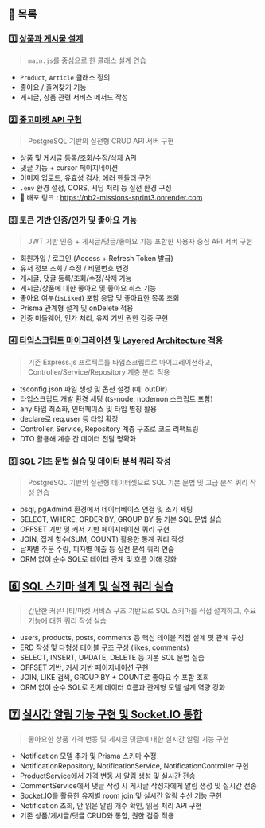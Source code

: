 ## 📁 목록

### 1️⃣ [상품과 게시물 설계](./01-product-article/README.md)
> `main.js`를 중심으로 한 클래스 설계 연습  
- `Product`, `Article` 클래스 정의  
- 좋아요 / 즐겨찾기 기능  
- 게시글, 상품 관련 서비스 메서드 작성

### 2️⃣ [중고마켓 API 구현](./02-secondHandMarket/README.md)
> PostgreSQL 기반의 실전형 CRUD API 서버 구현 
- 상품 및 게시글 등록/조회/수정/삭제 API  
- 댓글 기능 + cursor 페이지네이션  
- 이미지 업로드, 유효성 검사, 에러 핸들러 구현  
- `.env` 환경 설정, CORS, 시딩 처리 등 실전 환경 구성
- 🔗 배포 링크 : https://nb2-missions-sprint3.onrender.com

### 3️⃣ [토큰 기반 인증/인가 및 좋아요 기능](./03-secure-content-api/README.md)  
> JWT 기반 인증 + 게시글/댓글/좋아요 기능 포함한 사용자 중심 API 서버 구현  
- 회원가입 / 로그인 (Access + Refresh Token 발급)  
- 유저 정보 조회 / 수정 / 비밀번호 변경  
- 게시글, 댓글 등록/조회/수정/삭제 기능  
- 게시글/상품에 대한 좋아요 및 좋아요 취소 기능  
- 좋아요 여부(`isLiked`) 포함 응답 및 좋아요한 목록 조회  
- Prisma 관계형 설계 및 onDelete 적용  
- 인증 미들웨어, 인가 처리, 유저 기반 권한 검증 구현

### 4️⃣ [타입스크립트 마이그레이션 및 Layered Architecture 적용](./04-secure-content-api-refactor/README.md)
> 기존 Express.js 프로젝트를 타입스크립트로 마이그레이션하고, Controller/Service/Repository 계층 분리 적용
- tsconfig.json 파일 생성 및 옵션 설정 (예: outDir)
- 타입스크립트 개발 환경 세팅 (ts-node, nodemon 스크립트 포함)
- any 타입 최소화, 인터페이스 및 타입 별칭 활용
- declare로 req.user 등 타입 확장
- Controller, Service, Repository 계층 구조로 코드 리팩토링
- DTO 활용해 계층 간 데이터 전달 명확화

### 5️⃣ [SQL 기초 문법 실습 및 데이터 분석 쿼리 작성](./05-sql-practice/README.md)
> PostgreSQL 기반의 실전형 데이터셋으로 SQL 기본 문법 및 고급 분석 쿼리 작성 연습  
- psql, pgAdmin4 환경에서 데이터베이스 연결 및 초기 세팅  
- SELECT, WHERE, ORDER BY, GROUP BY 등 기본 SQL 문법 실습  
- OFFSET 기반 및 커서 기반 페이지네이션 쿼리 구현  
- JOIN, 집계 함수(SUM, COUNT) 활용한 통계 쿼리 작성  
- 날짜별 주문 수량, 피자별 매출 등 실전 분석 쿼리 연습  
- ORM 없이 순수 SQL로 데이터 관계 및 흐름 이해 강화

## 6️⃣ [SQL 스키마 설계 및 실전 쿼리 실습](./06-sql-panda-market/README.md)
> 간단한 커뮤니티/마켓 서비스 구조 기반으로 SQL 스키마를 직접 설계하고, 주요 기능에 대한 쿼리 작성 실습  
- users, products, posts, comments 등 핵심 테이블 직접 설계 및 관계 구성  
- ERD 작성 및 다형성 테이블 구조 구성 (likes, comments)  
- SELECT, INSERT, UPDATE, DELETE 등 기본 SQL 문법 실습  
- OFFSET 기반, 커서 기반 페이지네이션 구현  
- JOIN, LIKE 검색, GROUP BY + COUNT로 좋아요 수 포함 조회  
- ORM 없이 순수 SQL로 전체 데이터 흐름과 관계형 모델 설계 역량 강화

## 7️⃣ [실시간 알림 기능 구현 및 Socket.IO 통합](./07-web-socket/README.md)  
> 좋아요한 상품 가격 변동 및 게시글 댓글에 대한 실시간 알림 기능 구현  
- Notification 모델 추가 및 Prisma 스키마 수정  
- NotificationRepository, NotificationService, NotificationController 구현  
- ProductService에서 가격 변동 시 알림 생성 및 실시간 전송  
- CommentService에서 댓글 작성 시 게시글 작성자에게 알림 생성 및 실시간 전송  
- Socket.IO를 활용한 유저별 room join 및 실시간 알림 수신 기능 구현  
- Notification 조회, 안 읽은 알림 개수 확인, 읽음 처리 API 구현  
- 기존 상품/게시글/댓글 CRUD와 통합, 권한 검증 적용
